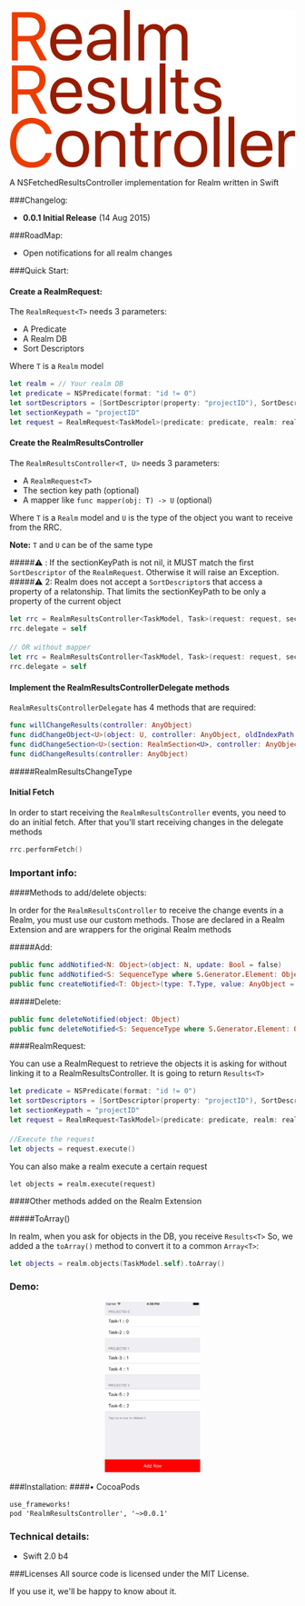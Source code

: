 ![](Images/RRCHigh.png)

A NSFetchedResultsController implementation for Realm written in Swift

###Changelog:

- __0.0.1 Initial Release__ (14 Aug 2015)

###RoadMap:

- Open notifications for all realm changes

###Quick Start:

#### Create a RealmRequest:

The `RealmRequest<T>` needs 3 parameters:

- A Predicate
- A Realm DB
- Sort Descriptors

Where `T` is a `Realm` model



``` swift
let realm = // Your realm DB
let predicate = NSPredicate(format: "id != 0")
let sortDescriptors = [SortDescriptor(property: "projectID"), SortDescriptor(property: "name")]
let sectionKeypath = "projectID"
let request = RealmRequest<TaskModel>(predicate: predicate, realm: realm, sortDescriptors: sortDescriptors)
```

#### Create the RealmResultsController
The `RealmResultsController<T, U>` needs 3 parameters:

- A `RealmRequest<T>`
- The section key path (optional)
- A mapper like `func mapper(obj: T) -> U` (optional)

Where `T` is a `Realm` model and `U` is the type of the object you want to receive from the RRC.

__Note:__ `T` and `U` can be of the same type

#####:warning: : If the sectionKeyPath is not nil, it MUST match the first `SortDescriptor` of the `RealmRequest`. Otherwise it will raise an Exception.
#####:warning: 2: Realm does not accept a `SortDescriptor`s that access a property of a relatonship. That limits the sectionKeyPath to be only a property of the current object


``` swift
let rrc = RealmResultsController<TaskModel, Task>(request: request, sectionKeyPath: sectionKeypath, mapper: Task.map)
rrc.delegate = self

// OR without mapper
let rrc = RealmResultsController<TaskModel, Task>(request: request, sectionKeyPath: sectionKeypath)
rrc.delegate = self
```

#### Implement the RealmResultsControllerDelegate methods

`RealmResultsControllerDelegate` has 4 methods that are required:

``` swift
func willChangeResults(controller: AnyObject)
func didChangeObject<U>(object: U, controller: AnyObject, oldIndexPath: NSIndexPath, newIndexPath: NSIndexPath, changeType: RealmResultsChangeType)
func didChangeSection<U>(section: RealmSection<U>, controller: AnyObject, index: Int, changeType: RealmResultsChangeType)
func didChangeResults(controller: AnyObject)
```

#####RealmResultsChangeType

#### Initial Fetch

In order to start receiving the `RealmResultsController` events, you need to do an initial fetch. After that you'll start receiving changes in the delegate methods

``` swift
rrc.performFetch()
```


### Important info:

####Methods to add/delete objects:

In order for the `RealmResultsController` to receive the change events in a Realm, you must use our custom methods. Those are declared in a Realm Extension and are wrappers for the original Realm methods

#####Add:
``` swift
public func addNotified<N: Object>(object: N, update: Bool = false)
public func addNotified<S: SequenceType where S.Generator.Element: Object>(objects: S, update: Bool = false)
public func createNotified<T: Object>(type: T.Type, value: AnyObject = [:], var update: Bool = false) -> T?
```
#####Delete:

``` swift
public func deleteNotified(object: Object)
public func deleteNotified<S: SequenceType where S.Generator.Element: Object>(objects: S)
```

####RealmRequest:

You can use a RealmRequest to retrieve the objects it is asking for without linking it to a RealmResultsController. It is going to return `Results<T>`

``` swift
let predicate = NSPredicate(format: "id != 0")
let sortDescriptors = [SortDescriptor(property: "projectID"), SortDescriptor(property: "name")]
let sectionKeypath = "projectID"
let request = RealmRequest<TaskModel>(predicate: predicate, realm: realm, sortDescriptors: sortDescriptors)

//Execute the request
let objects = request.execute()
```

You can also make a realm execute a certain request

```
let objects = realm.execute(request)

```

####Other methods added on the Realm Extension

#####ToArray()

In realm, when you ask for objects in the DB, you receive `Results<T>`
So, we added a the `toArray()` method to convert it to a common `Array<T>`:

``` swift
let objects = realm.objects(TaskModel.self).toArray()
```


### Demo:
<p align="center">
<img src="Images/RRCDemo.gif" height="300px"/>
</p>

###Installation:
####• CocoaPods

```
use_frameworks!
pod 'RealmResultsController', '~>0.0.1'
```

### Technical details:
- Swift 2.0 b4

###Licenses
All source code is licensed under the MIT License.

If you use it, we'll be happy to know about it.
